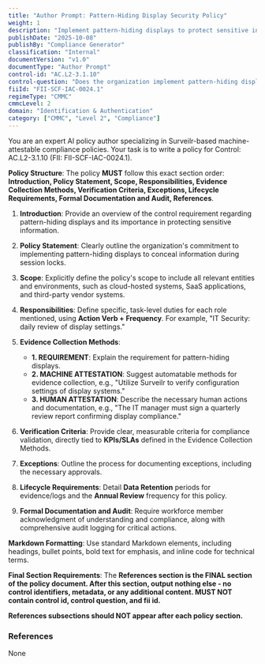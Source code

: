 ```yaml
---
title: "Author Prompt: Pattern-Hiding Display Security Policy"
weight: 1
description: "Implement pattern-hiding displays to protect sensitive information during session locks and ensure compliance with security standards."
publishDate: "2025-10-08"
publishBy: "Compliance Generator"
classification: "Internal"
documentVersion: "v1.0"
documentType: "Author Prompt"
control-id: "AC.L2-3.1.10"
control-question: "Does the organization implement pattern-hiding displays to conceal information previously visible on the display during the session lock?"
fiiId: "FII-SCF-IAC-0024.1"
regimeType: "CMMC"
cmmcLevel: 2
domain: "Identification & Authentication"
category: ["CMMC", "Level 2", "Compliance"]
---
```


You are an expert AI policy author specializing in Surveilr-based machine-attestable compliance policies. Your task is to write a policy for Control: AC.L2-3.1.10 (FII: FII-SCF-IAC-0024.1). 

**Policy Structure**: The policy **MUST** follow this exact section order: **Introduction, Policy Statement, Scope, Responsibilities, Evidence Collection Methods, Verification Criteria, Exceptions, Lifecycle Requirements, Formal Documentation and Audit, References**. 

1. **Introduction**: Provide an overview of the control requirement regarding pattern-hiding displays and its importance in protecting sensitive information.

2. **Policy Statement**: Clearly outline the organization's commitment to implementing pattern-hiding displays to conceal information during session locks.

3. **Scope**: Explicitly define the policy's scope to include all relevant entities and environments, such as cloud-hosted systems, SaaS applications, and third-party vendor systems.

4. **Responsibilities**: Define specific, task-level duties for each role mentioned, using **Action Verb + Frequency**. For example, "IT Security: daily review of display settings."

5. **Evidence Collection Methods**: 
   - **1. REQUIREMENT**: Explain the requirement for pattern-hiding displays.
   - **2. MACHINE ATTESTATION**: Suggest automatable methods for evidence collection, e.g., "Utilize Surveilr to verify configuration settings of display systems."
   - **3. HUMAN ATTESTATION**: Describe the necessary human actions and documentation, e.g., "The IT manager must sign a quarterly review report confirming display compliance."

6. **Verification Criteria**: Provide clear, measurable criteria for compliance validation, directly tied to **KPIs/SLAs** defined in the Evidence Collection Methods.

7. **Exceptions**: Outline the process for documenting exceptions, including the necessary approvals.

8. **Lifecycle Requirements**: Detail **Data Retention** periods for evidence/logs and the **Annual Review** frequency for this policy.

9. **Formal Documentation and Audit**: Require workforce member acknowledgment of understanding and compliance, along with comprehensive audit logging for critical actions.

**Markdown Formatting**: Use standard Markdown elements, including headings, bullet points, bold text for emphasis, and inline code for technical terms. 

**Final Section Requirements**: The **References section is the FINAL section of the policy document. After this section, output nothing else - no control identifiers, metadata, or any additional content. MUST NOT contain control id, control question, and fii id.** 

**References subsections should NOT appear after each policy section.** 

### References
None